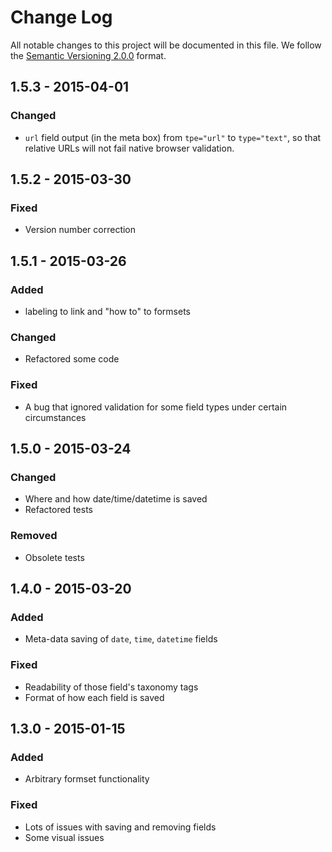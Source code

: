 # Change Log

All notable changes to this project will be documented in this file.
We follow the [Semantic Versioning 2.0.0](http://semver.org/) format.


## 1.5.3 - 2015-04-01

### Changed
- `url` field output (in the meta box) from `tpe="url"` to `type="text"`,
  so that relative URLs will not fail native browser validation.


## 1.5.2 - 2015-03-30

### Fixed
- Version number correction


## 1.5.1 - 2015-03-26

### Added
- labeling to link and "how to" to formsets

### Changed
- Refactored some code

### Fixed
- A bug that ignored validation for some field types under certain circumstances


## 1.5.0 - 2015-03-24

### Changed
- Where and how date/time/datetime is saved
- Refactored tests

### Removed
- Obsolete tests


## 1.4.0 - 2015-03-20

### Added
- Meta-data saving of `date`, `time`, `datetime` fields

### Fixed
- Readability of those field's taxonomy tags
- Format of how each field is saved


## 1.3.0 - 2015-01-15

### Added
- Arbitrary formset functionality

### Fixed
- Lots of issues with saving and removing fields
- Some visual issues
